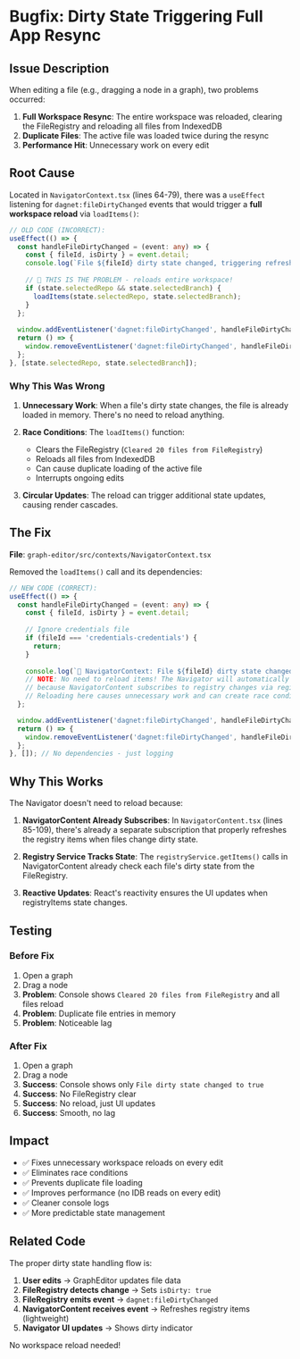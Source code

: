 # Bugfix: Dirty State Triggering Full App Resync

## Issue Description

When editing a file (e.g., dragging a node in a graph), two problems occurred:

1. **Full Workspace Resync**: The entire workspace was reloaded, clearing the FileRegistry and reloading all files from IndexedDB
2. **Duplicate Files**: The active file was loaded twice during the resync
3. **Performance Hit**: Unnecessary work on every edit

## Root Cause

Located in `NavigatorContext.tsx` (lines 64-79), there was a `useEffect` listening for `dagnet:fileDirtyChanged` events that would trigger a **full workspace reload** via `loadItems()`:

```typescript
// OLD CODE (INCORRECT):
useEffect(() => {
  const handleFileDirtyChanged = (event: any) => {
    const { fileId, isDirty } = event.detail;
    console.log(`File ${fileId} dirty state changed, triggering refresh...`);
    
    // 🚨 THIS IS THE PROBLEM - reloads entire workspace!
    if (state.selectedRepo && state.selectedBranch) {
      loadItems(state.selectedRepo, state.selectedBranch);
    }
  };
  
  window.addEventListener('dagnet:fileDirtyChanged', handleFileDirtyChanged);
  return () => {
    window.removeEventListener('dagnet:fileDirtyChanged', handleFileDirtyChanged);
  };
}, [state.selectedRepo, state.selectedBranch]);
```

### Why This Was Wrong

1. **Unnecessary Work**: When a file's dirty state changes, the file is already loaded in memory. There's no need to reload anything.

2. **Race Conditions**: The `loadItems()` function:
   - Clears the FileRegistry (`Cleared 20 files from FileRegistry`)
   - Reloads all files from IndexedDB
   - Can cause duplicate loading of the active file
   - Interrupts ongoing edits

3. **Circular Updates**: The reload can trigger additional state updates, causing render cascades.

## The Fix

**File**: `graph-editor/src/contexts/NavigatorContext.tsx`

Removed the `loadItems()` call and its dependencies:

```typescript
// NEW CODE (CORRECT):
useEffect(() => {
  const handleFileDirtyChanged = (event: any) => {
    const { fileId, isDirty } = event.detail;
    
    // Ignore credentials file
    if (fileId === 'credentials-credentials') {
      return;
    }
    
    console.log(`🔄 NavigatorContext: File ${fileId} dirty state changed to ${isDirty}`);
    // NOTE: No need to reload items! The Navigator will automatically update
    // because NavigatorContent subscribes to registry changes via registryService.
    // Reloading here causes unnecessary work and can create race conditions.
  };

  window.addEventListener('dagnet:fileDirtyChanged', handleFileDirtyChanged);
  return () => {
    window.removeEventListener('dagnet:fileDirtyChanged', handleFileDirtyChanged);
  };
}, []); // No dependencies - just logging
```

## Why This Works

The Navigator doesn't need to reload because:

1. **NavigatorContent Already Subscribes**: In `NavigatorContent.tsx` (lines 85-109), there's already a separate subscription that properly refreshes the registry items when files change dirty state.

2. **Registry Service Tracks State**: The `registryService.getItems()` calls in NavigatorContent already check each file's dirty state from the FileRegistry.

3. **Reactive Updates**: React's reactivity ensures the UI updates when registryItems state changes.

## Testing

### Before Fix
1. Open a graph
2. Drag a node
3. **Problem**: Console shows `Cleared 20 files from FileRegistry` and all files reload
4. **Problem**: Duplicate file entries in memory
5. **Problem**: Noticeable lag

### After Fix
1. Open a graph
2. Drag a node
3. **Success**: Console shows only `File dirty state changed to true`
4. **Success**: No FileRegistry clear
5. **Success**: No reload, just UI updates
6. **Success**: Smooth, no lag

## Impact

- ✅ Fixes unnecessary workspace reloads on every edit
- ✅ Eliminates race conditions
- ✅ Prevents duplicate file loading
- ✅ Improves performance (no IDB reads on every edit)
- ✅ Cleaner console logs
- ✅ More predictable state management

## Related Code

The proper dirty state handling flow is:

1. **User edits** → GraphEditor updates file data
2. **FileRegistry detects change** → Sets `isDirty: true`
3. **FileRegistry emits event** → `dagnet:fileDirtyChanged`
4. **NavigatorContent receives event** → Refreshes registry items (lightweight)
5. **Navigator UI updates** → Shows dirty indicator

No workspace reload needed!


